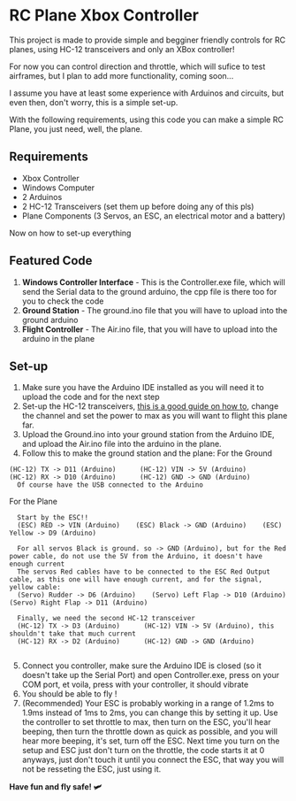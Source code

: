 # RC Plane Xbox Controller 

This project is made to provide simple and begginer friendly controls for RC planes, using HC-12 transceivers and only an XBox controller!

For now you can control direction and throttle, which will sufice to test airframes, but I plan to add more functionality, coming soon...

I assume you have at least some experience with Arduinos and circuits, but even then, don't worry, this is a simple set-up.

With the following requirements, using this code you can make a simple RC Plane, you just need, well, the plane.

## Requirements

- Xbox Controller
- Windows Computer
- 2 Arduinos
- 2 HC-12 Transceivers (set them up before doing any of this pls)
- Plane Components (3 Servos, an ESC, an electrical motor and a battery)


Now on how to set-up everything

## Featured Code

1. **Windows Controller Interface** - This is the Controller.exe file, which will send the Serial data to the ground arduino, the cpp file is there too for you to check the code
2. **Ground Station** - The ground.ino file that you will have to upload into the ground arduino
3. **Flight Controller** - The Air.ino file, that you will have to upload into the arduino in the plane

## Set-up
1. Make sure you have the Arduino IDE installed as you will need it to upload the code and for the next step
2. Set-up the HC-12 transceivers, [this is a good guide on how to](https://howtomechatronics.com/tutorials/arduino/arduino-and-hc-12-long-range-wireless-communication-module/), change the channel and set the power to max as you will want to flight this plane far.
3. Upload the Ground.ino into your ground station from the Arduino IDE, and upload the Air.ino file into the arduino in the plane.
4. Follow this to make the ground station and the plane:
  For the Ground
```
(HC-12) TX -> D11 (Arduino)      (HC-12) VIN -> 5V (Arduino)      
(HC-12) RX -> D10 (Arduino)      (HC-12) GND -> GND (Arduino)
  Of course have the USB connected to the Arduino
```
  For the Plane
```
  Start by the ESC!!
  (ESC) RED -> VIN (Arduino)    (ESC) Black -> GND (Arduino)    (ESC) Yellow -> D9 (Arduino)

  For all servos Black is ground. so -> GND (Arduino), but for the Red power cable, do not use the 5V from the Arduino, it doesn't have enough current
  The servos Red cables have to be connected to the ESC Red Output cable, as this one will have enough current, and for the signal, yellow cable:
  (Servo) Rudder -> D6 (Arduino)    (Servo) Left Flap -> D10 (Arduino)    (Servo) Right Flap -> D11 (Arduino)

  Finally, we need the second HC-12 transceiver
  (HC-12) TX -> D3 (Arduino)      (HC-12) VIN -> 5V (Arduino), this shouldn't take that much current      
  (HC-12) RX -> D2 (Arduino)      (HC-12) GND -> GND (Arduino)
  
```
5. Connect you controller, make sure the Arduino IDE is closed (so it doesn't take up the Serial Port) and open Controller.exe, press <Enter> on your COM port, et voila, press <A> with your controller, it should vibrate
6. You should be able to fly !
7. (Recommended) Your ESC is probably working in a range of 1.2ms to 1.9ms instead of 1ms to 2ms, you can change this by setting it up. Use the controller to set throttle to max, then turn on the ESC, you'll hear beeping, then turn the throttle down as quick as possible, and you will hear more beeping, it's set, turn off the ESC. Next time you turn on the setup and ESC just don't turn on the throttle, the code starts it at 0 anyways, just don't touch it until you connect the ESC, that way you will not be resseting the ESC, just using it.

**Have fun and fly safe! 🛩️**
